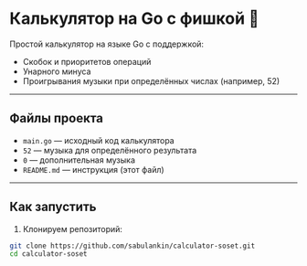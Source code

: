 # Калькулятор на Go с фишкой 🎵

Простой калькулятор на языке Go с поддержкой:
- Скобок и приоритетов операций
- Унарного минуса
- Проигрывания музыки при определённых числах (например, 52)

---

## Файлы проекта

- `main.go` — исходный код калькулятора  
- `52` — музыка для определённого результата  
- `0` — дополнительная музыка  
- `README.md` — инструкция (этот файл)  

---

## Как запустить

1. Клонируем репозиторий:
```bash
git clone https://github.com/sabulankin/calculator-soset.git
cd calculator-soset